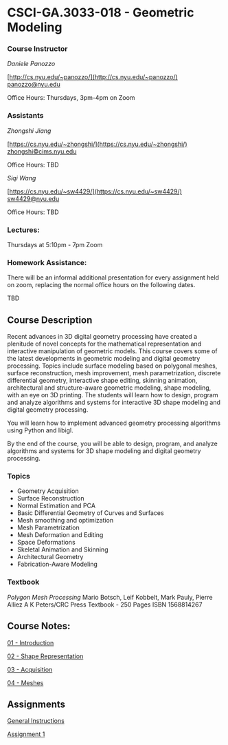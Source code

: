 # CSCI-GA.3033-018 - Geometric Modeling

### Course Instructor
*Daniele Panozzo*

[http://cs.nyu.edu/~panozzo/](http://cs.nyu.edu/~panozzo/)
[panozzo@nyu.edu](mailto:panozzo@nyu.edu)

Office Hours: Thursdays, 3pm-4pm on Zoom

### Assistants
*Zhongshi Jiang*

[https://cs.nyu.edu/~zhongshi/](https://cs.nyu.edu/~zhongshi/)
[zhongshi©cims.nyu.edu ](mailto:zhongshi©cims.nyu.edu )

Office Hours: TBD

*Siqi Wang*

[https://cs.nyu.edu/~sw4429/](https://cs.nyu.edu/~sw4429/)
[sw4429@nyu.edu](mailto:sw4429@nyu.edu)

Office Hours: TBD

### Lectures:
Thursdays at 5:10pm - 7pm
Zoom

### Homework Assistance:
There will be an informal additional presentation for every assignment held on zoom, replacing the normal office hours on the following dates.

TBD
<!-- | Date    	| Time        	| Location 	| Content      	|
|---------	|-------------	|----------	|--------------	|
| Feb. 26 	| 3 pm - 4 pm 	| C15      	| Assignment 2 	|
| Mar. 12 	| 3 pm - 4 pm 	| C15      	| Assignment 3 	|
| Mar. 26 	| 3 pm - 4 pm 	| C15      	| Assignment 4 	|
| Apr. 16  	| 3 pm - 4 pm 	| C15      	| Assignment 5 	| -->


## Course Description

Recent advances in 3D digital geometry processing have created a plenitude of novel concepts for the mathematical representation and interactive manipulation of geometric models. This course covers some of the latest developments in geometric modeling and digital geometry processing. Topics include surface modeling based on polygonal meshes, surface reconstruction, mesh improvement, mesh parametrization, discrete differential geometry, interactive shape editing, skinning animation, architectural and structure-aware geometric modeling, shape modeling, with an eye on 3D printing. The students will learn how to design, program and analyze algorithms and systems for interactive 3D shape modeling and digital geometry processing.

You will learn how to implement advanced geometry processing algorithms using Python and libigl.

By the end of the course, you will be able to design, program, and analyze algorithms and systems for 3D shape modeling and digital geometry processing.

### Topics

* Geometry Acquisition
* Surface Reconstruction
* Normal Estimation and PCA
* Basic Differential Geometry of Curves and Surfaces
* Mesh smoothing and optimization
* Mesh Parametrization
* Mesh Deformation and Editing
* Space Deformations
* Skeletal Animation and Skinning
* Architectural Geometry
* Fabrication-Aware Modeling

### Textbook
*Polygon Mesh Processing*
Mario Botsch, Leif Kobbelt, Mark Pauly, Pierre Alliez
A K Peters/CRC Press
Textbook - 250 Pages
ISBN 1568814267

## Course Notes:

[01 - Introduction](https://www.icloud.com/keynote/0iao1WrFWOP7wGOBbSl0KHmtg#01_-_Introduction)

[02 - Shape Representation](https://www.icloud.com/keynote/0_1It3KhEbnhGr7W6sqM-HN-w#02_-_Shape_Representation)

[03 - Acquisition](https://www.icloud.com/keynote/0OZt48d29xnKi2QmKYcxtkZyg#03_-_Acquisition)

[04 - Meshes](https://www.icloud.com/keynote/0JmlKg2IeArA9495lKJWsZx-Q#04_-_Meshes)

## Assignments

[General Instructions](https://github.com/danielepanozzo/gp/blob/master/RULES.md)

[Assignment 1](https://github.com/danielepanozzo/gp/tree/master/Assignment_1)

